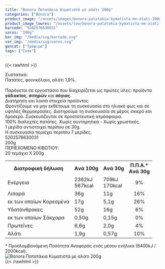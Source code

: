 ```yaml
---
title: "Bonora Πατατάκια Κυματιστά με αλάτι 200g"
categories: ["Bonora"]
product_image: "/assets/images/bonora-patatakia-kymatista-me-alati-200g.jpg"
product_image_lowres: "/assets/low/bonora-patatakia-kymatista-me-alati-200g.jpg"
barcode: "5202576630031"
varos: "200g"
bar_img: "/media/svg/barcode.svg"
var_img: "/media/svg/varos.svg"
gencat: ["Τρόφιμα"]
tags: ["Σνακ"]
---
```

{{< rawhtml >}}

<div class="sload101"><div class="product"><div id="sistatika">Συστατικά:</div><div class="alltext">Πατάτες, φοινικέλαιο, αλάτι 1,9%.<br><br>Παράγεται σε εργοστάσιο που διαχειρίζεται ως πρώτες ύλες: προϊόντα <b>γάλακτος</b>, <b>σιτηρών</b> και <b>σόγιας</b>.</div><div id="loipa">Διατήρηση και λοιπά στοιχεία προϊόντος</div><div class="alltext">Φροντίζουμε να μην εκθέτουμε τη συσκευασία στο ηλιακό φως και σε υψηλές θερμοκρασίες. Διατηρούμε τη συσκευασία σε μέρος σκιερό και δροσερό. Συσκευάζονται σε προστατευτική ατμόσφαιρα.<br>100% διαλεχτές πατάτες. Χωρίς συντηρητικά - Χωρίς χρωστικές.<br>1 μερίδα αντιστοιχεί περίπου σε 30g.<br>Η συσκευασία περιέχει περίπου 7 μερίδες.</div><div id="barcode"><div id="barimage1"></div><span id="bartext">5202576630031</span></div><div id="varos"><div id="varosimage1"></div><span id="varostext">200g</span></div><div id="kivotio">ΠΕΡΙΕΧΟΜΕΝΟ ΚΙΒΩΤΙΟΥ:<br>20 τεμάχια Χ 200g</div><div class="tabout"><table id="diatable"><tbody><tr><th>Διατροφική δήλωση</th><th>Aνά 100g</th><th>Aνά 30g</th><th>Π.Π.Α.*<br>Aνά 30g</th></tr><tr><td class="texr2">Ενέργεια</td><td class="texr">2362kJ<br>567kcal</td><td class="texr">709kJ<br>170kcal</td><td class="texr" style="text-align:center">9%</td></tr><tr><td class="texr2">Λιπαρά</td><td class="texr">36g</td><td class="texr">11g</td><td class="texr" style="text-align:center">16%</td></tr><tr><td class="gray">εκ των οποίων Kορεσµένα</td><td class="gray2">17g</td><td class="gray2">5,1g</td><td class="gray2" style="text-align:center">26%</td></tr><tr><td class="texr2">Yδατάνθρακες</td><td class="texr">52g</td><td class="texr">16g</td><td class="texr" style="text-align:center">6%</td></tr><tr><td class="gray">εκ των οποίων Σάκχαρα</td><td class="gray2">0,50g</td><td class="gray2">0,15g</td><td class="gray2" style="text-align:center">0%</td></tr><tr><td class="texr2">Πρωτεΐνες</td><td class="texr">6,6g</td><td class="texr">2,0g</td><td class="texr" style="text-align:center">4%</td></tr><tr><td class="texr2">Αλάτι</td><td class="texr">1,9g</td><td class="texr">0,57g</td><td class="texr" style="text-align:center">10%</td></tr></tbody></table></div><div class="alltext">* Προσλαμβανόμενη Ποσότητα Αναφοράς ενός μέσου ενήλικα (8400kJ / 2000kcal).</div><div class="pimg"><img alt="Bonora Πατατάκια Κυματιστά με αλάτι 200g" title="Bonora Πατατάκια Κυματιστά με αλάτι 200g" src="/assets/images/bonora-patatakia-kymatista-me-alati-200g.jpg"></div></div></div>
{{< /rawhtml >}}


